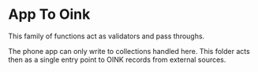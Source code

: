 App To Oink
===========

This family of functions act as validators and pass throughs.

The phone app can only write to collections handled here. This folder acts then
as a single entry point to OINK records from external sources.
